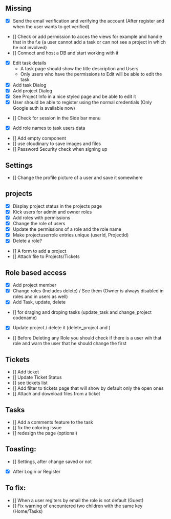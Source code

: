 
## Missing
- [x] Send the email verification and verifying the account (After register and when the user wants to get verified)
- [] Check or add permission to acces the views for example and handle that in the f.e (a user cannot add a task or can not see a project in which he not involved)
- [] Connect and host a DB and start working with it
- [x] Edit task details
    * A task page should show the title description and Users
    * Only users who have the permissions to Edit will be able to edit the task
- [x] Add task Dialog
- [x] Add project Dialog
- [x] See Project Info in a nice styled page and be able to edit it
- [x] User should be able to register using the normal credentials (Only Google auth is available now)
- [] Check for session in the Side bar menu
- [x] Add role names to task users data 
- [] Add empty component
- [] use cloudinary to save images and files
- [] Password Security check when signing up


## Settings
- [] Change the profile picture of a user and save it somewhere

## projects
- [x] Display project status in the projects page
- [x] Kick users for admin and owner roles
- [x] Add roles with permissions
- [x] Change the role of users
- [x] Update the permissions of a role and the role name
- [x] Make projectuserrole entries unique (userId, ProjectId)
- [x] Delete a role?
- [] A form to add a project
- [] Attach file to Projects/Tickets


## Role based access
- [x] Add project member
- [x] Change roles (Includes delete) / See them (Owner is always disabled in roles and in users as well)
- [x] Add Task, update, delete
- [] for draging and droping tasks (update_task and change_project codename)
- [x] Update project / delete it (delete_project and )
- [] Before Deleting any Role you should check if there is a user wih that role and warn the user that he should change the first

## Tickets
- [] Add ticket
- [] Update Ticket Status
- [] see tickets list
- [] Add filter to tickets page that will show by default only the open ones
- [] Attach and download files from a ticket


## Tasks
- [] Add a comments feature to the task
- [] fix the coloring issue
- [] redesign the page (optional)


## Toasting:
- [] Settings, after change saved or not
- [x] After Login or Register

## To fix:
- [] When a user regiters by email the role is not default (Guest)
- [] Fix warning of encountered two children with the same key (Home/Tasks)

